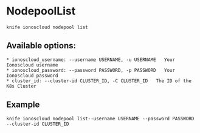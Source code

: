 # NodepoolList



    knife ionoscloud nodepool list


## Available options:

```
* ionoscloud_username: --username USERNAME, -u USERNAME   Your Ionoscloud username
* ionoscloud_password: --password PASSWORD, -p PASSWORD   Your Ionoscloud password
* cluster_id: --cluster-id CLUSTER_ID, -C CLUSTER_ID   The ID of the K8s Cluster
```

## Example

    knife ionoscloud nodepool list--username USERNAME --password PASSWORD --cluster-id CLUSTER_ID
